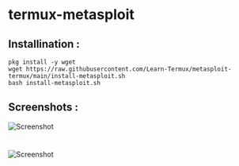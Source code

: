 # termux-metasploit

## Installination :

```
pkg install -y wget 
wget https://raw.githubusercontent.com/Learn-Termux/metasploit-termux/main/install-metasploit.sh
bash install-metasploit.sh
```

## Screenshots :
![Screenshot](https://raw.githubusercontent.com/Learn-Termux/Img/main/Screenshot_20211014-190708.jpg)
#
![Screenshot](https://raw.githubusercontent.com/Learn-Termux/Img/main/Screenshot_20211014-190808.jpg)
